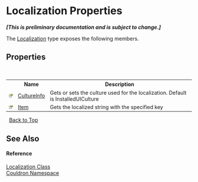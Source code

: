 # Localization Properties
 _**\[This is preliminary documentation and is subject to change.\]**_

The <a href="T_Couldron_Localization">Localization</a> type exposes the following members.


## Properties
&nbsp;<table><tr><th></th><th>Name</th><th>Description</th></tr><tr><td>![Public property](media/pubproperty.gif "Public property")</td><td><a href="P_Couldron_Localization_CultureInfo">CultureInfo</a></td><td>
Gets or sets the culture used for the localization. Default is InstalledUICulture</td></tr><tr><td>![Public property](media/pubproperty.gif "Public property")</td><td><a href="P_Couldron_Localization_Item">Item</a></td><td>
Gets the localized string with the specified key</td></tr></table>&nbsp;
<a href="#localization-properties">Back to Top</a>

## See Also


#### Reference
<a href="T_Couldron_Localization">Localization Class</a><br /><a href="N_Couldron">Couldron Namespace</a><br />